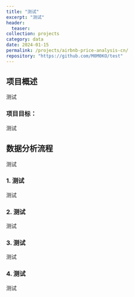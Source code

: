 ```yaml
---
title: "测试"
excerpt: "测试"
header:
  teaser: 
collection: projects
category: data
date: 2024-01-15
permalink: /projects/airbnb-price-analysis-cn/
repository: "https://github.com/M0M0KO/test"
---
```


## 项目概述

测试

### 项目目标：

测试

## 数据分析流程

测试

### 1. 测试
测试

### 2. 测试
测试

### 3. 测试
测试

### 4. 测试

测试